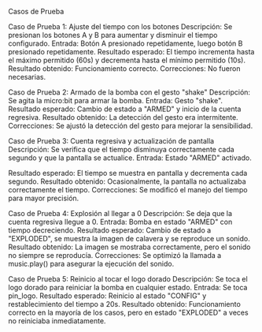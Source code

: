 Casos de Prueba

Caso de Prueba 1: Ajuste del tiempo con los botones
Descripción: Se presionan los botones A y B para aumentar y disminuir el tiempo configurado.
Entrada: Botón A presionado repetidamente, luego botón B presionado repetidamente.
Resultado esperado: El tiempo incrementa hasta el máximo permitido (60s) y decrementa hasta el mínimo permitido (10s).
Resultado obtenido: Funcionamiento correcto.
Correcciones: No fueron necesarias.

Caso de Prueba 2: Armado de la bomba con el gesto "shake"
Descripción: Se agita la micro:bit para armar la bomba.
Entrada: Gesto "shake".
Resultado esperado: Cambio de estado a "ARMED" y inicio de la cuenta regresiva.
Resultado obtenido: La detección del gesto era intermitente.
Correcciones: Se ajustó la detección del gesto para mejorar la sensibilidad.

Caso de Prueba 3: Cuenta regresiva y actualización de pantalla
Descripción: Se verifica que el tiempo disminuya correctamente cada segundo y que la pantalla se actualice.
Entrada: Estado "ARMED" activado.

Resultado esperado: El tiempo se muestra en pantalla y decrementa cada segundo.
Resultado obtenido: Ocasionalmente, la pantalla no actualizaba correctamente el tiempo.
Correcciones: Se modificó el manejo del tiempo para mayor precisión.

Caso de Prueba 4: Explosión al llegar a 0
Descripción: Se deja que la cuenta regresiva llegue a 0.
Entrada: Bomba en estado "ARMED" con tiempo decreciendo.
Resultado esperado: Cambio de estado a "EXPLODED", se muestra la imagen de calavera y se reproduce un sonido.
Resultado obtenido: La imagen se mostraba correctamente, pero el sonido no siempre se reproducía.
Correcciones: Se optimizó la llamada a music.play() para asegurar la ejecución del sonido.

Caso de Prueba 5: Reinicio al tocar el logo dorado
Descripción: Se toca el logo dorado para reiniciar la bomba en cualquier estado.
Entrada: Se toca pin_logo.
Resultado esperado: Reinicio al estado "CONFIG" y restablecimiento del tiempo a 20s.
Resultado obtenido: Funcionamiento correcto en la mayoría de los casos, pero en estado "EXPLODED" a veces no reiniciaba inmediatamente.
